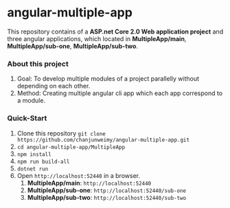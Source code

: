 # angular-multiple-app

This repository contains of a **ASP.net Core 2.0 Web application project** and three angular applications, 
which located in **MultipleApp/main**, **MultipleApp/sub-one**, **MultipleApp/sub-two**.

### About this project
1. Goal: To develop multiple modules of a project parallelly without depending on each other.
2. Method: Creating multiple angular cli app which each app correspond to a module.

### Quick-Start
1. Clone this repository ````git clone https://github.com/chanjunweimy/angular-multiple-app.git````
2. ````cd angular-multiple-app/MultipleApp````
3. ````npm install````
4. ````npm run build-all````
5. ````dotnet run````
6. Open ````http://localhost:52440```` in a browser.
    1. **MultipleApp/main**: ````http://localhost:52440````
    2. **MultipleApp/sub-one**: ````http://localhost:52440/sub-one````
    3. **MultipleApp/sub-two**: ````http://localhost:52440/sub-two````
